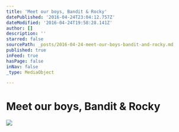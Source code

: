```yaml
---
title: 'Meet our boys, Bandit & Rocky'
datePublished: '2016-04-24T23:04:12.757Z'
dateModified: '2016-04-24T19:58:28.141Z'
author: []
description: ''
starred: false
sourcePath: _posts/2016-04-24-meet-our-boys-bandit-and-rocky.md
published: true
inFeed: true
hasPage: false
inNav: false
_type: MediaObject

---
```

# Meet our boys, Bandit & Rocky
![](https://the-grid-user-content.s3-us-west-2.amazonaws.com/c9f69c31-0b73-4f1e-9bc1-981b85994076.jpg)